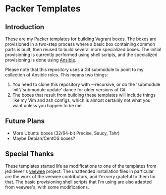 # Packer Templates

## Introduction

These are my [Packer](http://www.packer.io/) templates for building [Vagrant](http://www.vagrantup.com/) boxes.  The boxes are provisioned in a two-step process where a basic box containing common parts is built, then reused to build several more specialized boxes.  The initial provisioning is currently performed using shell scripts, and the specialized provisioning is done using [Ansible](http://www.ansibleworks.com/docs/).

Please note that this repository uses a Git submodule to point to my collection of Ansible roles.  This means two things:

1. You need to clone this repository with --recursive, or do the 'submodule init'/'submodule update' dance for older versions of Git.
2. The boxes that result from building these templates will include things like my Vim and zsh configs, which is almost certainly not what you want unless you happen to be me.

## Future Plans

- More Ubuntu boxes (32/64-bit Precise, Saucy, Tahr)
- Maybe Debian/CentOS boxes?

## Special Thanks

These templates started life as modifications to one of the templates from jedi4ever's [veewee](https://github.com/jedi4ever/veewee) project.  The unattended installation files in particular are the work of the veewee contributors, and I'm very grateful to them for that.  The basic provisioning shell scripts that I'm using are also adapted from veewee's, with some modifications.

